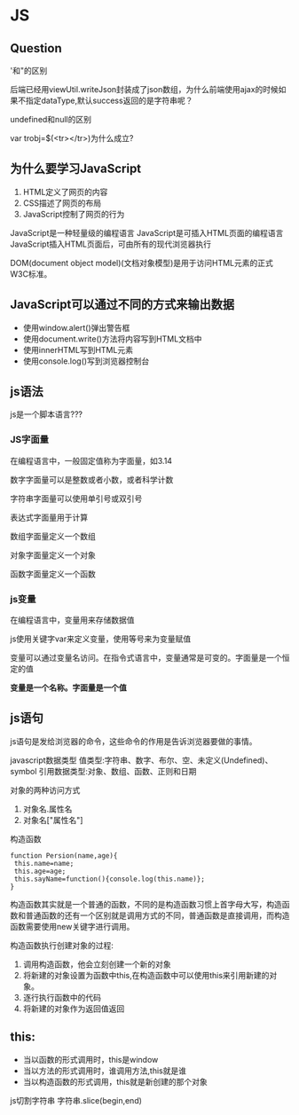 # JS

## Question

'和"的区别

后端已经用viewUtil.writeJson封装成了json数组，为什么前端使用ajax的时候如果不指定dataType,默认success返回的是字符串呢？

undefined和null的区别

var trobj=$(\<tr>\</tr>)为什么成立?

## 为什么要学习JavaScript

1. HTML定义了网页的内容
2. CSS描述了网页的布局
3. JavaScript控制了网页的行为

JavaScript是一种轻量级的编程语言
JavaScript是可插入HTML页面的编程语言
JavaScript插入HTML页面后，可由所有的现代浏览器执行


DOM(document object model)(文档对象模型)是用于访问HTML元素的正式W3C标准。


## JavaScript可以通过不同的方式来输出数据

+ 使用window.alert()弹出警告框
+ 使用document.write()方法将内容写到HTML文档中
+ 使用innerHTML写到HTML元素
+ 使用console.log()写到浏览器控制台


## js语法

js是一个脚本语言???

### JS字面量

在编程语言中，一般固定值称为字面量，如3.14

数字字面量可以是整数或者小数，或者科学计数

字符串字面量可以使用单引号或双引号

表达式字面量用于计算

数组字面量定义一个数组

对象字面量定义一个对象

函数字面量定义一个函数

### js变量

在编程语言中，变量用来存储数据值

js使用关键字var来定义变量，使用等号来为变量赋值

变量可以通过变量名访问。在指令式语言中，变量通常是可变的。字面量是一个恒定的值

**变量是一个名称。字面量是一个值**

## js语句

js语句是发给浏览器的命令，这些命令的作用是告诉浏览器要做的事情。


javascript数据类型
值类型:字符串、数字、布尔、空、未定义(Undefined)、symbol
引用数据类型:对象、数组、函数、正则和日期

对象的两种访问方式

1. 对象名.属性名
2.  对象名["属性名"]






构造函数

    function Persion(name,age){
     this.name=name;
     this.age=age;
     this.sayName=function(){console.log(this.name)};
    }


构造函数其实就是一个普通的函数，不同的是构造函数习惯上首字母大写，构造函数和普通函数的还有一个区别就是调用方式的不同，普通函数是直接调用，而构造函数需要使用new关键字进行调用。

构造函数执行创建对象的过程:

1. 调用构造函数，他会立刻创建一个新的对象
2. 将新建的对象设置为函数中this,在构造函数中可以使用this来引用新建的对象。
3. 逐行执行函数中的代码
4. 将新建的对象作为返回值返回



## this:

   + 当以函数的形式调用时，this是window
   + 当以方法的形式调用时，谁调用方法,this就是谁
   + 当以构造函数的形式调用，this就是新创建的那个对象




js切割字符串
   字符串.slice(begin,end)

